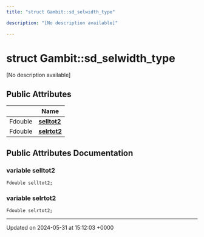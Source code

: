 ```yaml
---
title: "struct Gambit::sd_selwidth_type"

description: "[No description available]"

---
```


# struct Gambit::sd_selwidth_type



[No description available]

## Public Attributes

|                | Name           |
| -------------- | -------------- |
| Fdouble | **[selltot2](/documentation/code/classes/structgambit_1_1sd__selwidth__type/#variable-selltot2)**  |
| Fdouble | **[selrtot2](/documentation/code/classes/structgambit_1_1sd__selwidth__type/#variable-selrtot2)**  |

## Public Attributes Documentation

### variable selltot2

```
Fdouble selltot2;
```


### variable selrtot2

```
Fdouble selrtot2;
```


-------------------------------

Updated on 2024-05-31 at 15:12:03 +0000